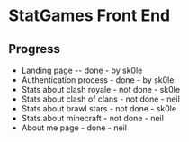# StatGames Front End

## Progress

- Landing page -- done - by sk0le
- Authentication process - done - by sk0le
- Stats about clash royale - not done - sk0le
- Stats about clash of clans - not done - neil
- Stats about brawl stars - not done - sk0le
- Stats about minecraft - not done - neil
- About me page - done - neil
